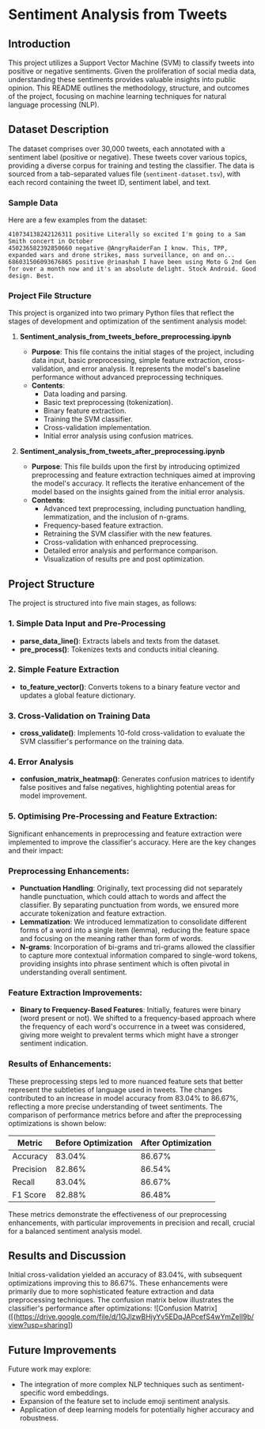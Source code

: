 # Sentiment Analysis from Tweets

## Introduction
This project utilizes a Support Vector Machine (SVM) to classify tweets into positive or negative sentiments. Given the proliferation of social media data, understanding these sentiments provides valuable insights into public opinion. This README outlines the methodology, structure, and outcomes of the project, focusing on machine learning techniques for natural language processing (NLP).

## Dataset Description
The dataset comprises over 30,000 tweets, each annotated with a sentiment label (positive or negative). These tweets cover various topics, providing a diverse corpus for training and testing the classifier. The data is sourced from a tab-separated values file (`sentiment-dataset.tsv`), with each record containing the tweet ID, sentiment label, and text.

### Sample Data
Here are a few examples from the dataset:
```
410734138242126311 positive Literally so excited I'm going to a Sam Smith concert in October
450236582392850660 negative @AngryRaiderFan I know. This, TPP, expanded wars and drone strikes, mass surveillance, on and on...
686031506093676865 positive @rinashah I have been using Moto G 2nd Gen for over a month now and it's an absolute delight. Stock Android. Good design. Best.
```


### Project File Structure
This project is organized into two primary Python files that reflect the stages of development and optimization of the sentiment analysis model:

1. **Sentiment_analysis_from_tweets_before_preprocessing.ipynb**
   - **Purpose**: This file contains the initial stages of the project, including data input, basic preprocessing, simple feature extraction, cross-validation, and error analysis. It represents the model's baseline performance without advanced preprocessing techniques.
   - **Contents**:
     - Data loading and parsing.
     - Basic text preprocessing (tokenization).
     - Binary feature extraction.
     - Training the SVM classifier.
     - Cross-validation implementation.
     - Initial error analysis using confusion matrices.

2. **Sentiment_analysis_from_tweets_after_preprocessing.ipynb**
   - **Purpose**: This file builds upon the first by introducing optimized preprocessing and feature extraction techniques aimed at improving the model's accuracy. It reflects the iterative enhancement of the model based on the insights gained from the initial error analysis.
   - **Contents**:
     - Advanced text preprocessing, including punctuation handling, lemmatization, and the inclusion of n-grams.
     - Frequency-based feature extraction.
     - Retraining the SVM classifier with the new features.
     - Cross-validation with enhanced preprocessing.
     - Detailed error analysis and performance comparison.
     - Visualization of results pre and post optimization.

## Project Structure
The project is structured into five main stages, as follows:

### 1. Simple Data Input and Pre-Processing
- **parse_data_line()**: Extracts labels and texts from the dataset.
- **pre_process()**: Tokenizes texts and conducts initial cleaning.

### 2. Simple Feature Extraction
- **to_feature_vector()**: Converts tokens to a binary feature vector and updates a global feature dictionary.

### 3. Cross-Validation on Training Data
- **cross_validate()**: Implements 10-fold cross-validation to evaluate the SVM classifier's performance on the training data.

### 4. Error Analysis
- **confusion_matrix_heatmap()**: Generates confusion matrices to identify false positives and false negatives, highlighting potential areas for model improvement.

### 5. Optimising Pre-Processing and Feature Extraction: 
Significant enhancements in preprocessing and feature extraction were implemented to improve the classifier's accuracy. Here are the key changes and their impact:

### Preprocessing Enhancements:
- **Punctuation Handling**: Originally, text processing did not separately handle punctuation, which could attach to words and affect the classifier. By separating punctuation from words, we ensured more accurate tokenization and feature extraction.
- **Lemmatization**: We introduced lemmatization to consolidate different forms of a word into a single item (lemma), reducing the feature space and focusing on the meaning rather than form of words.
- **N-grams**: Incorporation of bi-grams and tri-grams allowed the classifier to capture more contextual information compared to single-word tokens, providing insights into phrase sentiment which is often pivotal in understanding overall sentiment.

### Feature Extraction Improvements:
- **Binary to Frequency-Based Features**: Initially, features were binary (word present or not). We shifted to a frequency-based approach where the frequency of each word's occurrence in a tweet was considered, giving more weight to prevalent terms which might have a stronger sentiment indication.

### Results of Enhancements:
These preprocessing steps led to more nuanced feature sets that better represent the subtleties of language used in tweets. The changes contributed to an increase in model accuracy from 83.04% to 86.67%, reflecting a more precise understanding of tweet sentiments. The comparison of performance metrics before and after the preprocessing optimizations is shown below:

| Metric     | Before Optimization | After Optimization |
|------------|---------------------|--------------------|
| Accuracy   | 83.04%              | 86.67%             |
| Precision  | 82.86%              | 86.54%             |
| Recall     | 83.04%              | 86.67%             |
| F1 Score   | 82.88%              | 86.48%             |

These metrics demonstrate the effectiveness of our preprocessing enhancements, with particular improvements in precision and recall, crucial for a balanced sentiment analysis model.

## Results and Discussion
Initial cross-validation yielded an accuracy of 83.04%, with subsequent optimizations improving this to 86.67%. These enhancements were primarily due to more sophisticated feature extraction and data preprocessing techniques. The confusion matrix below illustrates the classifier's performance after optimizations:
![Confusion Matrix]([(https://drive.google.com/file/d/1GJlzwBHjyYv5EDqJAPcefS4wYmZeIl9b/view?usp=sharing])

## Future Improvements
Future work may explore:
- The integration of more complex NLP techniques such as sentiment-specific word embeddings.
- Expansion of the feature set to include emoji sentiment analysis.
- Application of deep learning models for potentially higher accuracy and robustness.
